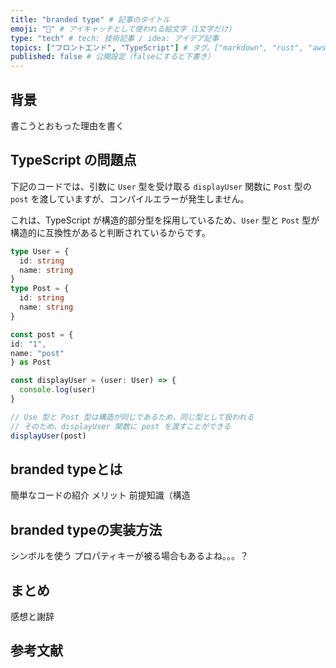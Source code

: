 ```yaml
---
title: "branded type" # 記事のタイトル
emoji: "🤔" # アイキャッチとして使われる絵文字（1文字だけ）
type: "tech" # tech: 技術記事 / idea: アイデア記事
topics: ["フロントエンド", "TypeScript"] # タグ。["markdown", "rust", "aws"]のように指定する
published: false # 公開設定（falseにすると下書き）
---
```

## 背景
書こうとおもった理由を書く

## TypeScript の問題点
下記のコードでは、引数に `User` 型を受け取る `displayUser` 関数に `Post` 型の `post` を渡していますが、コンパイルエラーが発生しません。

これは、TypeScript が構造的部分型を採用しているため、`User` 型と `Post` 型が構造的に互換性があると判断されているからです。
```typescript
type User = {
  id: string
  name: string
}
type Post = {
  id: string
  name: string
}

const post = {
id: "1",
name: "post"
} as Post

const displayUser = (user: User) => {
  console.log(user)
}

// Use 型と Post 型は構造が同じであるため、同じ型として扱われる
// そのため、displayUser 関数に post を渡すことができる
displayUser(post)
```
## branded typeとは
簡単なコードの紹介
メリット
前提知識（構造

## branded typeの実装方法
シンボルを使う
プロパティキーが被る場合もあるよね。。。？

## まとめ
感想と謝辞

## 参考文献